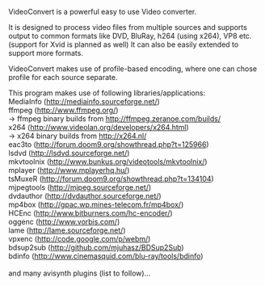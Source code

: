 VideoConvert is a powerful easy to use Video converter.

It is designed to process video files from multiple sources and supports output to common formats like DVD, BluRay, h264 (using x264), VP8 etc. (support for Xvid is planned as well)
It can also be easily extended to support more formats.

VideoConvert makes use of profile-based encoding, where one can chose profile for each source separate.

This program makes use of following libraries/applications:<br>
MediaInfo (http://mediainfo.sourceforge.net/)<br>
ffmpeg (http://www.ffmpeg.org/)<br>
 -> ffmpeg binary builds from http://ffmpeg.zeranoe.com/builds/<br>
x264 (http://www.videolan.org/developers/x264.html)<br>
 -> x264 binary builds from http://x264.nl/<br>
eac3to (http://forum.doom9.org/showthread.php?t=125966)<br>
lsdvd (http://lsdvd.sourceforge.net/)<br>
mkvtoolnix (http://www.bunkus.org/videotools/mkvtoolnix/)<br>
mplayer (http://www.mplayerhq.hu/)<br>
tsMuxeR (http://forum.doom9.org/showthread.php?t=134104)<br>
mjpegtools (http://mjpeg.sourceforge.net/)<br>
dvdauthor (http://dvdauthor.sourceforge.net/)<br>
mp4box (http://gpac.wp.mines-telecom.fr/mp4box/)<br>
HCEnc (http://www.bitburners.com/hc-encoder/)<br>
oggenc (http://www.vorbis.com/)<br>
lame (http://lame.sourceforge.net/)<br>
vpxenc (http://code.google.com/p/webm/)<br>
bdsup2sub (http://github.com/mjuhasz/BDSup2Sub)<br>
bdinfo (http://www.cinemasquid.com/blu-ray/tools/bdinfo)<br>
<br>
and many avisynth plugins (list to follow)...
